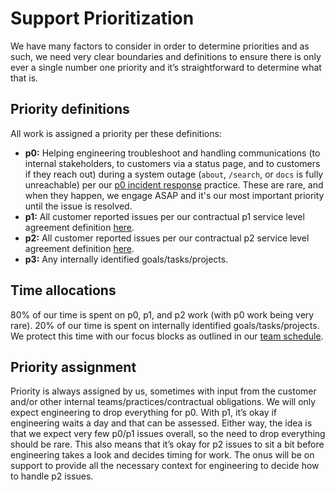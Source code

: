 # Support Prioritization

We have many factors to consider in order to determine priorities and as such, we need very clear boundaries and definitions to ensure there is only ever a single number one priority and it’s straightforward to determine what that is. 

## Priority definitions
All work is assigned a priority per these definitions:

* **p0:** Helping engineering troubleshoot and handling communications (to internal stakeholders, to customers via a status page, and to customers if they reach out) during a system outage (`about`, `/search`, or `docs` is fully unreachable) per our [p0 incident response](p0-Incident-Response.md) practice. These are rare, and when they happen, we engage ASAP and it's our most important priority until the issue is resolved.
* **p1:** All customer reported issues per our contractual p1 service level agreement definition [here](https://about.sourcegraph.com/handbook/ce/support#our-service-level-agreements-slas).
* **p2:** All customer reported issues per our contractual p2 service level agreement definition [here](https://about.sourcegraph.com/handbook/ce/support#our-service-level-agreements-slas).
* **p3:** Any internally identified goals/tasks/projects.

## Time allocations
80% of our time is spent on p0, p1, and p2 work (with p0 work being very rare). 20% of our time is spent on internally identified goals/tasks/projects. We protect this time with our focus blocks as outlined in our [team schedule](support-schedule.md).

## Priority assignment
Priority is always assigned by us, sometimes with input from the customer and/or other internal teams/practices/contractual obligations. We will only expect engineering to drop everything for p0. With p1, it’s okay if engineering waits a day and that can be assessed. Either way, the idea is that we expect very few p0/p1 issues overall, so the need to drop everything should be rare. This also means that it’s okay for p2 issues to sit a bit before engineering takes a look and decides timing for work. The onus will be on support to provide all the necessary context for engineering to decide how to handle p2 issues.
